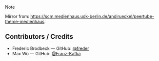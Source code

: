 > [!NOTE]
> Mirror from: https://scm.medienhaus.udk-berlin.de/andirueckel/peertube-theme-medienhaus

## Contributors / Credits
- Frederic Brodbeck — GitHub: [@freder](https://github.com/freder)
- Max Wo — GitHub: [@Franz-Kafka](https://github.com/Franz-Kafka)
